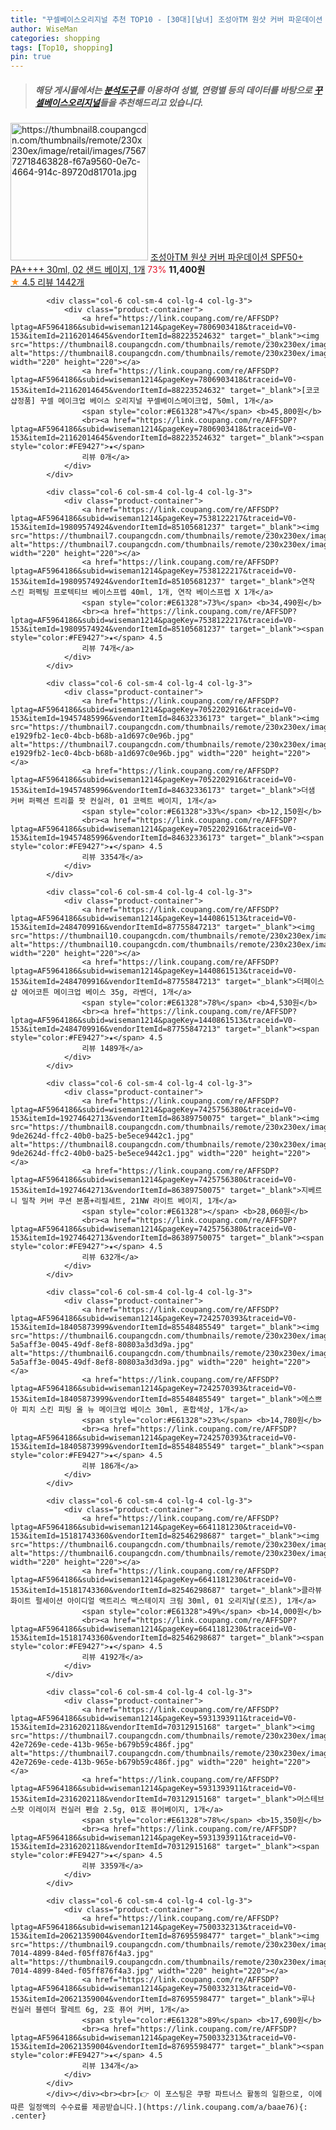 ```yaml
---
title: "꾸셀베이스오리지널 추천 TOP10 - [30대][남녀] 조성아TM 원샷 커버 파운데이션 SPF50+ PA++++ 30ml, 02 샌드 베이지, 1개"
author: WiseMan
categories: shopping
tags: [Top10, shopping]
pin: true
---
```


> ##### 해당 게시물에서는 [**분석도구**](https://itemscout.io/)를 이용하여 **성별**, **연령별** 등의 데이터를 바탕으로 [**꾸셀베이스오리지널**](https://link.coupang.com/a/baae76)들을 추천해드리고 있습니다.
<div class="container"><div class="row">
            <div class="col-6 col-sm-4 col-lg-4 col-lg-3">
                <div class="product-container">
                    <a href="https://link.coupang.com/re/AFFSDP?lptag=AF5964186&subid=wiseman1214&pageKey=6837767556&traceid=V0-153&itemId=16250929026&vendorItemId=83444123540" target="_blank"><img src="https://thumbnail8.coupangcdn.com/thumbnails/remote/230x230ex/image/retail/images/756772718463828-f67a9560-0e7c-4664-914c-89720d81701a.jpg" alt="https://thumbnail8.coupangcdn.com/thumbnails/remote/230x230ex/image/retail/images/756772718463828-f67a9560-0e7c-4664-914c-89720d81701a.jpg" width="220" height="220"></a>
                    <a href="https://link.coupang.com/re/AFFSDP?lptag=AF5964186&subid=wiseman1214&pageKey=6837767556&traceid=V0-153&itemId=16250929026&vendorItemId=83444123540" target="_blank">조성아TM 원샷 커버 파운데이션 SPF50+ PA++++ 30ml, 02 샌드 베이지, 1개</a>
                    <span style="color:#E61328">73%</span> <b>11,400원</b>
                    <br><a href="https://link.coupang.com/re/AFFSDP?lptag=AF5964186&subid=wiseman1214&pageKey=6837767556&traceid=V0-153&itemId=16250929026&vendorItemId=83444123540" target="_blank"><span style="color:#FE9427">★</span> 4.5
                    리뷰 1442개</a>
                </div>
            </div>
            
            <div class="col-6 col-sm-4 col-lg-4 col-lg-3">
                <div class="product-container">
                    <a href="https://link.coupang.com/re/AFFSDP?lptag=AF5964186&subid=wiseman1214&pageKey=7806903418&traceid=V0-153&itemId=21162014645&vendorItemId=88223524632" target="_blank"><img src="https://thumbnail8.coupangcdn.com/thumbnails/remote/230x230ex/image/vendor_inventory/2d0d/577382f1eb4148dee1d0622430e1c4b3ddf72f7d7010d96ab299487e0d8c.JPG" alt="https://thumbnail8.coupangcdn.com/thumbnails/remote/230x230ex/image/vendor_inventory/2d0d/577382f1eb4148dee1d0622430e1c4b3ddf72f7d7010d96ab299487e0d8c.JPG" width="220" height="220"></a>
                    <a href="https://link.coupang.com/re/AFFSDP?lptag=AF5964186&subid=wiseman1214&pageKey=7806903418&traceid=V0-153&itemId=21162014645&vendorItemId=88223524632" target="_blank">[코코샵정품] 꾸셀 메이크업 베이스 오리지널 꾸셀베이스메이크업, 50ml, 1개</a>
                    <span style="color:#E61328">47%</span> <b>45,800원</b>
                    <br><a href="https://link.coupang.com/re/AFFSDP?lptag=AF5964186&subid=wiseman1214&pageKey=7806903418&traceid=V0-153&itemId=21162014645&vendorItemId=88223524632" target="_blank"><span style="color:#FE9427">★</span> 
                    리뷰 0개</a>
                </div>
            </div>
            
            <div class="col-6 col-sm-4 col-lg-4 col-lg-3">
                <div class="product-container">
                    <a href="https://link.coupang.com/re/AFFSDP?lptag=AF5964186&subid=wiseman1214&pageKey=7538122217&traceid=V0-153&itemId=19809574924&vendorItemId=85105681237" target="_blank"><img src="https://thumbnail7.coupangcdn.com/thumbnails/remote/230x230ex/image/vendor_inventory/4598/d83f0e644221ad5810ccc73362b2fafabf9d8a9225ead488c83ebeb064d3.jpeg" alt="https://thumbnail7.coupangcdn.com/thumbnails/remote/230x230ex/image/vendor_inventory/4598/d83f0e644221ad5810ccc73362b2fafabf9d8a9225ead488c83ebeb064d3.jpeg" width="220" height="220"></a>
                    <a href="https://link.coupang.com/re/AFFSDP?lptag=AF5964186&subid=wiseman1214&pageKey=7538122217&traceid=V0-153&itemId=19809574924&vendorItemId=85105681237" target="_blank">연작 스킨 퍼펙팅 프로텍티브 베이스프렙 40ml, 1개, 연작 베이스프렙 X 1개</a>
                    <span style="color:#E61328">73%</span> <b>34,490원</b>
                    <br><a href="https://link.coupang.com/re/AFFSDP?lptag=AF5964186&subid=wiseman1214&pageKey=7538122217&traceid=V0-153&itemId=19809574924&vendorItemId=85105681237" target="_blank"><span style="color:#FE9427">★</span> 4.5
                    리뷰 74개</a>
                </div>
            </div>
            
            <div class="col-6 col-sm-4 col-lg-4 col-lg-3">
                <div class="product-container">
                    <a href="https://link.coupang.com/re/AFFSDP?lptag=AF5964186&subid=wiseman1214&pageKey=7052202916&traceid=V0-153&itemId=19457485996&vendorItemId=84632336173" target="_blank"><img src="https://thumbnail7.coupangcdn.com/thumbnails/remote/230x230ex/image/retail/images/284613303456377-e1929fb2-1ec0-4bcb-b68b-a1d697c0e96b.jpg" alt="https://thumbnail7.coupangcdn.com/thumbnails/remote/230x230ex/image/retail/images/284613303456377-e1929fb2-1ec0-4bcb-b68b-a1d697c0e96b.jpg" width="220" height="220"></a>
                    <a href="https://link.coupang.com/re/AFFSDP?lptag=AF5964186&subid=wiseman1214&pageKey=7052202916&traceid=V0-153&itemId=19457485996&vendorItemId=84632336173" target="_blank">더샘 커버 퍼펙션 트리플 팟 컨실러, 01 코렉트 베이지, 1개</a>
                    <span style="color:#E61328">33%</span> <b>12,150원</b>
                    <br><a href="https://link.coupang.com/re/AFFSDP?lptag=AF5964186&subid=wiseman1214&pageKey=7052202916&traceid=V0-153&itemId=19457485996&vendorItemId=84632336173" target="_blank"><span style="color:#FE9427">★</span> 4.5
                    리뷰 3354개</a>
                </div>
            </div>
            
            <div class="col-6 col-sm-4 col-lg-4 col-lg-3">
                <div class="product-container">
                    <a href="https://link.coupang.com/re/AFFSDP?lptag=AF5964186&subid=wiseman1214&pageKey=1440861513&traceid=V0-153&itemId=2484709916&vendorItemId=87755847213" target="_blank"><img src="https://thumbnail10.coupangcdn.com/thumbnails/remote/230x230ex/image/vendor_inventory/cb3d/8c40698c07ebd7ae096075f4b62e1d711362f38cb70fa82b54f013971182.jpg" alt="https://thumbnail10.coupangcdn.com/thumbnails/remote/230x230ex/image/vendor_inventory/cb3d/8c40698c07ebd7ae096075f4b62e1d711362f38cb70fa82b54f013971182.jpg" width="220" height="220"></a>
                    <a href="https://link.coupang.com/re/AFFSDP?lptag=AF5964186&subid=wiseman1214&pageKey=1440861513&traceid=V0-153&itemId=2484709916&vendorItemId=87755847213" target="_blank">더페이스샵 에어코튼 메이크업 베이스 35g, 라벤더, 1개</a>
                    <span style="color:#E61328">78%</span> <b>4,530원</b>
                    <br><a href="https://link.coupang.com/re/AFFSDP?lptag=AF5964186&subid=wiseman1214&pageKey=1440861513&traceid=V0-153&itemId=2484709916&vendorItemId=87755847213" target="_blank"><span style="color:#FE9427">★</span> 4.5
                    리뷰 1489개</a>
                </div>
            </div>
            
            <div class="col-6 col-sm-4 col-lg-4 col-lg-3">
                <div class="product-container">
                    <a href="https://link.coupang.com/re/AFFSDP?lptag=AF5964186&subid=wiseman1214&pageKey=7425756380&traceid=V0-153&itemId=19274642713&vendorItemId=86389750075" target="_blank"><img src="https://thumbnail8.coupangcdn.com/thumbnails/remote/230x230ex/image/retail/images/203401623816998-9de2624d-ffc2-40b0-ba25-be5ece9442c1.jpg" alt="https://thumbnail8.coupangcdn.com/thumbnails/remote/230x230ex/image/retail/images/203401623816998-9de2624d-ffc2-40b0-ba25-be5ece9442c1.jpg" width="220" height="220"></a>
                    <a href="https://link.coupang.com/re/AFFSDP?lptag=AF5964186&subid=wiseman1214&pageKey=7425756380&traceid=V0-153&itemId=19274642713&vendorItemId=86389750075" target="_blank">지베르니 밀착 커버 쿠션 본품+리필세트, 21NW 라이트 베이지, 1개</a>
                    <span style="color:#E61328"></span> <b>28,060원</b>
                    <br><a href="https://link.coupang.com/re/AFFSDP?lptag=AF5964186&subid=wiseman1214&pageKey=7425756380&traceid=V0-153&itemId=19274642713&vendorItemId=86389750075" target="_blank"><span style="color:#FE9427">★</span> 4.5
                    리뷰 632개</a>
                </div>
            </div>
            
            <div class="col-6 col-sm-4 col-lg-4 col-lg-3">
                <div class="product-container">
                    <a href="https://link.coupang.com/re/AFFSDP?lptag=AF5964186&subid=wiseman1214&pageKey=7242570393&traceid=V0-153&itemId=18405873999&vendorItemId=85548485549" target="_blank"><img src="https://thumbnail6.coupangcdn.com/thumbnails/remote/230x230ex/image/retail/images/3463305601945826-5a5aff3e-0045-49df-8ef8-80803a3d3d9a.jpg" alt="https://thumbnail6.coupangcdn.com/thumbnails/remote/230x230ex/image/retail/images/3463305601945826-5a5aff3e-0045-49df-8ef8-80803a3d3d9a.jpg" width="220" height="220"></a>
                    <a href="https://link.coupang.com/re/AFFSDP?lptag=AF5964186&subid=wiseman1214&pageKey=7242570393&traceid=V0-153&itemId=18405873999&vendorItemId=85548485549" target="_blank">에스쁘아 피치 스킨 피팅 올 뉴 메이크업 베이스 30ml, 혼합색상, 1개</a>
                    <span style="color:#E61328">23%</span> <b>14,780원</b>
                    <br><a href="https://link.coupang.com/re/AFFSDP?lptag=AF5964186&subid=wiseman1214&pageKey=7242570393&traceid=V0-153&itemId=18405873999&vendorItemId=85548485549" target="_blank"><span style="color:#FE9427">★</span> 4.5
                    리뷰 186개</a>
                </div>
            </div>
            
            <div class="col-6 col-sm-4 col-lg-4 col-lg-3">
                <div class="product-container">
                    <a href="https://link.coupang.com/re/AFFSDP?lptag=AF5964186&subid=wiseman1214&pageKey=6641181230&traceid=V0-153&itemId=15181743360&vendorItemId=82546298687" target="_blank"><img src="https://thumbnail6.coupangcdn.com/thumbnails/remote/230x230ex/image/vendor_inventory/7176/a98b749969ae9ec0e82d7f06c4850aef29a608931adf33874218cdc30beb.jpg" alt="https://thumbnail6.coupangcdn.com/thumbnails/remote/230x230ex/image/vendor_inventory/7176/a98b749969ae9ec0e82d7f06c4850aef29a608931adf33874218cdc30beb.jpg" width="220" height="220"></a>
                    <a href="https://link.coupang.com/re/AFFSDP?lptag=AF5964186&subid=wiseman1214&pageKey=6641181230&traceid=V0-153&itemId=15181743360&vendorItemId=82546298687" target="_blank">클라뷰 화이트 펄세이션 아이디얼 액트리스 백스테이지 크림 30ml, 01 오리지날(로즈), 1개</a>
                    <span style="color:#E61328">49%</span> <b>14,000원</b>
                    <br><a href="https://link.coupang.com/re/AFFSDP?lptag=AF5964186&subid=wiseman1214&pageKey=6641181230&traceid=V0-153&itemId=15181743360&vendorItemId=82546298687" target="_blank"><span style="color:#FE9427">★</span> 4.5
                    리뷰 4192개</a>
                </div>
            </div>
            
            <div class="col-6 col-sm-4 col-lg-4 col-lg-3">
                <div class="product-container">
                    <a href="https://link.coupang.com/re/AFFSDP?lptag=AF5964186&subid=wiseman1214&pageKey=5931393911&traceid=V0-153&itemId=2316202118&vendorItemId=70312915168" target="_blank"><img src="https://thumbnail7.coupangcdn.com/thumbnails/remote/230x230ex/image/retail/images/5292976052207865-42e7269e-cede-413b-965e-b679b59c486f.jpg" alt="https://thumbnail7.coupangcdn.com/thumbnails/remote/230x230ex/image/retail/images/5292976052207865-42e7269e-cede-413b-965e-b679b59c486f.jpg" width="220" height="220"></a>
                    <a href="https://link.coupang.com/re/AFFSDP?lptag=AF5964186&subid=wiseman1214&pageKey=5931393911&traceid=V0-153&itemId=2316202118&vendorItemId=70312915168" target="_blank">머스테브 스팟 이레이저 컨실러 펜슬 2.5g, 01호 퓨어베이지, 1개</a>
                    <span style="color:#E61328">78%</span> <b>15,350원</b>
                    <br><a href="https://link.coupang.com/re/AFFSDP?lptag=AF5964186&subid=wiseman1214&pageKey=5931393911&traceid=V0-153&itemId=2316202118&vendorItemId=70312915168" target="_blank"><span style="color:#FE9427">★</span> 4.5
                    리뷰 3359개</a>
                </div>
            </div>
            
            <div class="col-6 col-sm-4 col-lg-4 col-lg-3">
                <div class="product-container">
                    <a href="https://link.coupang.com/re/AFFSDP?lptag=AF5964186&subid=wiseman1214&pageKey=7500332313&traceid=V0-153&itemId=20621359004&vendorItemId=87695598477" target="_blank"><img src="https://thumbnail9.coupangcdn.com/thumbnails/remote/230x230ex/image/retail/images/2023/11/07/11/5/3eec0b7f-7014-4899-84ed-f05ff876f4a3.jpg" alt="https://thumbnail9.coupangcdn.com/thumbnails/remote/230x230ex/image/retail/images/2023/11/07/11/5/3eec0b7f-7014-4899-84ed-f05ff876f4a3.jpg" width="220" height="220"></a>
                    <a href="https://link.coupang.com/re/AFFSDP?lptag=AF5964186&subid=wiseman1214&pageKey=7500332313&traceid=V0-153&itemId=20621359004&vendorItemId=87695598477" target="_blank">루나 컨실러 블렌더 팔레트 6g, 2호 퓨어 커버, 1개</a>
                    <span style="color:#E61328">89%</span> <b>17,690원</b>
                    <br><a href="https://link.coupang.com/re/AFFSDP?lptag=AF5964186&subid=wiseman1214&pageKey=7500332313&traceid=V0-153&itemId=20621359004&vendorItemId=87695598477" target="_blank"><span style="color:#FE9427">★</span> 4.5
                    리뷰 134개</a>
                </div>
            </div>
            </div></div><br><br>[👉 이 포스팅은 쿠팡 파트너스 활동의 일환으로, 이에 따른 일정액의 수수료를 제공받습니다.](https://link.coupang.com/a/baae76){: .center}